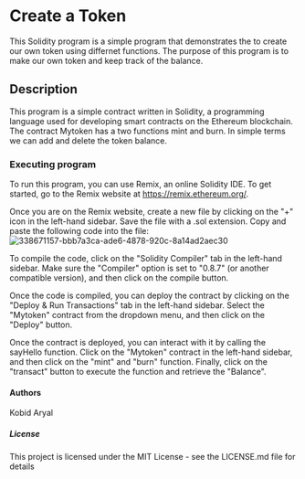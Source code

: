 # Create a Token
This Solidity program is a simple program that demonstrates the to create our own token using differnet functions. The purpose of this program is to make our own token and keep track of the balance.
## Description
This program is a simple contract written in Solidity, a programming language used for developing smart contracts on the Ethereum blockchain. The contract Mytoken has a two functions mint and burn. In simple terms we can add and delete the token balance.
### Executing program
To run this program, you can use Remix, an online Solidity IDE. To get started, go to the Remix website at https://remix.ethereum.org/.

Once you are on the Remix website, create a new file by clicking on the "+" icon in the left-hand sidebar. Save the file with a .sol extension. Copy and paste the following code into the file:
![338671157-bbb7a3ca-ade6-4878-920c-8a14ad2aec30](https://github.com/KBARYAL/meta/assets/120292733/7f800865-907d-4c82-89d3-9a449a983062)

To compile the code, click on the "Solidity Compiler" tab in the left-hand sidebar. Make sure the "Compiler" option is set to "0.8.7" (or another compatible version), and then click on the compile button.

Once the code is compiled, you can deploy the contract by clicking on the "Deploy & Run Transactions" tab in the left-hand sidebar. Select the "Mytoken" contract from the dropdown menu, and then click on the "Deploy" button.

Once the contract is deployed, you can interact with it by calling the sayHello function. Click on the "Mytoken" contract in the left-hand sidebar, and then click on the "mint" and "burn" function. Finally, click on the "transact" button to execute the function and retrieve the "Balance".
#### Authors
Kobid Aryal
##### License
This project is licensed under the MIT License - see the LICENSE.md file for details
